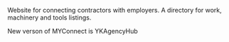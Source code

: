 Website for connecting contractors with employers.
A directory for work, machinery and tools listings.


New verson of MYConnect is YKAgencyHub